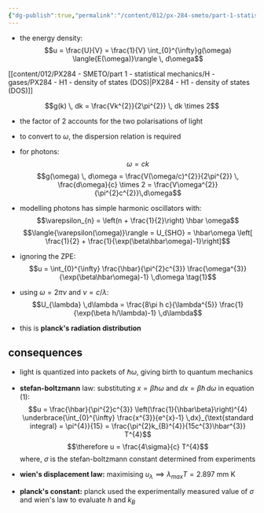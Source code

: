 ```yaml
---
{"dg-publish":true,"permalink":"/content/012/px-284-smeto/part-1-statistical-mechanics/j-photons/px-284-j2-statistical-mechanics-of-photons/","noteIcon":"1","created":"2025-01-20T10:24:14.626+00:00","updated":"2025-01-20T10:45:49.445+00:00"}
---
```


- the energy density:
$$u = \frac{U}{V} = \frac{1}{V} \int_{0}^{\infty}g(\omega) \langle{E(\omega)}\rangle \, d\omega$$

[[content/012/PX284 - SMETO/part 1 - statistical mechanics/H - gases/PX284 - H1 - density of states (DOS)\|PX284 - H1 - density of states (DOS)]]

$$g(k) \, dk = \frac{Vk^{2}}{2\pi^{2}} \, dk \times 2$$
- the factor of $2$ accounts for the two polarisations of light

- to convert to $\omega$, the dispersion relation is required
- for photons:
$$\omega  = ck$$
$$g(\omega) \, d\omega = \frac{V(\omega/c)^{2}}{2\pi^{2}} \, \frac{d\omega}{c} \times 2 = \frac{V\omega^{2}}{\pi^{2}c^{2}}\,d\omega$$
- modelling photons has simple harmonic oscillators with:
$$\varepsilon_{n} = \left(n + \frac{1}{2}\right) \hbar \omega$$
$$\langle{\varepsilon(\omega)}\rangle = U_{SHO} = \hbar\omega \left[ \frac{1}{2} + \frac{1}{\exp(\beta\hbar\omega)-1}\right]$$
- ignoring the ZPE:
$$u = \int_{0}^{\infty} \frac{\hbar}{\pi^{2}c^{3}} \frac{\omega^{3}}{\exp(\beta\hbar\omega)-1} \,d\omega \tag{1}$$

- using $\omega = 2\pi \nu$ and $\nu = c/\lambda:$
$$U_{\lambda} \,d\lambda = \frac{8\pi h c}{\lambda^{5}} \frac{1}{\exp(\beta h/\lambda)-1} \,d\lambda$$
- this is **planck's radiation distribution**

## consequences
- light is quantized into packets of $\hbar\omega$, giving birth to quantum mechanics

- **stefan-boltzmann** law: substituting $x = \beta\hbar\omega$ and $dx = \beta \hbar \, d\omega$ in equation $(1):$
$$u = \frac{\hbar}{\pi^{2}c^{3}} \left(\frac{1}{\hbar\beta}\right)^{4} \underbrace{\int_{0}^{\infty} \frac{x^{3}}{e^{x}-1} \,dx}_{\text{standard integral} = \pi^{4}}{15} = \frac{\pi^{2}k_{B}^{4}}{15c^{3}\hbar^{3}} T^{4}$$
$$\therefore u  = \frac{4\sigma}{c} T^{4}$$
	where, $\sigma$ is the stefan-boltzmann constant determined from experiments

- **wien's displacement law:** maximising $u_{\lambda} \implies \lambda_{max}T = 2.897$ mm K

- **planck's constant:** planck used the experimentally measured value of $\sigma$ and wien's law to evaluate $h$ and $k_{B}$
